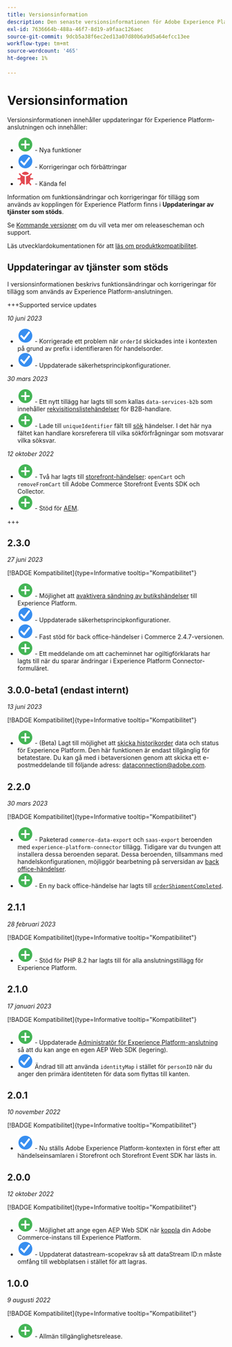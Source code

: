 ```yaml
---
title: Versionsinformation
description: Den senaste versionsinformationen för Adobe Experience Platform Connector från Adobe Commerce.
exl-id: 7636664b-488a-46f7-8d19-a9faac126aec
source-git-commit: 9dcb5a38f6ec2ed13a07d80b6a9d5a64efcc13ee
workflow-type: tm+mt
source-wordcount: '465'
ht-degree: 1%

---
```


# Versionsinformation

Versionsinformationen innehåller uppdateringar för Experience Platform-anslutningen och innehåller:

* ![Nytt](../assets/new.svg) - Nya funktioner
* ![Korrigera](../assets/fix.svg) - Korrigeringar och förbättringar
* ![Fel](../assets/bug.svg) - Kända fel

Information om funktionsändringar och korrigeringar för tillägg som används av kopplingen för Experience Platform finns i **Uppdateringar av tjänster som stöds**.

Se [Kommande versioner](https://experienceleague.adobe.com/docs/commerce-operations/release/planning/schedule.html) om du vill veta mer om releasescheman och support.

Läs utvecklardokumentationen för att [läs om produktkompatibilitet](https://experienceleague.adobe.com/docs/commerce-operations/release/product-availability.html).

## Uppdateringar av tjänster som stöds

I versionsinformationen beskrivs funktionsändringar och korrigeringar för tillägg som används av Experience Platform-anslutningen.

+++Supported service updates

_10 juni 2023_

* ![Korrigera](../assets/fix.svg) - Korrigerade ett problem när `orderId` skickades inte i kontexten på grund av prefix i identifieraren för handelsorder.
* ![Korrigera](../assets/fix.svg) - Uppdaterade säkerhetsprincipkonfigurationer.

_30 mars 2023_

* ![Nytt](../assets/new.svg) - Ett nytt tillägg har lagts till som kallas `data-services-b2b` som innehåller [rekvisitionslistehändelser](events.md#b2b-events) för B2B-handlare.
* ![Nytt](../assets/new.svg) - Lade till `uniqueIdentifier` fält till [sök](events.md#search-events) händelser. I det här nya fältet kan handlare korsreferera till vilka sökförfrågningar som motsvarar vilka söksvar.

_12 oktober 2022_

* ![Nytt](../assets/new.svg) - Två har lagts till [storefront-händelser](events.md): `openCart` och `removeFromCart` till Adobe Commerce Storefront Events SDK och Collector.
* ![Nytt](../assets/new.svg) - Stöd för [AEM](overview.md#aem-support).

+++

## 2.3.0

_27 juni 2023_

[!BADGE Kompatibilitet]{type=Informative tooltip="Kompatibilitet"}

* ![Nytt](../assets/new.svg) - Möjlighet att [avaktivera sändning av butikshändelser](connect-data.md#data-collection) till Experience Platform.
* ![Korrigera](../assets/fix.svg) - Uppdaterade säkerhetsprincipkonfigurationer.
* ![Korrigera](../assets/fix.svg) - Fast stöd för back office-händelser i Commerce 2.4.7-versionen.
* ![Nytt](../assets/new.svg) - Ett meddelande om att cacheminnet har ogiltigförklarats har lagts till när du sparar ändringar i Experience Platform Connector-formuläret.


## 3.0.0-beta1 (endast internt)

_13 juni 2023_

[!BADGE Kompatibilitet]{type=Informative tooltip="Kompatibilitet"}

* ![Nytt](../assets/new.svg) - (Beta) Lagt till möjlighet att [skicka historikorder](connect-data.md#beta-send-historical-order-data) data och status för Experience Platform. Den här funktionen är endast tillgänglig för betatestare. Du kan gå med i betaversionen genom att skicka ett e-postmeddelande till följande adress: [dataconnection@adobe.com](mailto:dataconnection@adobe.com).

## 2.2.0

_30 mars 2023_

[!BADGE Kompatibilitet]{type=Informative tooltip="Kompatibilitet"}

* ![Nytt](../assets/new.svg) - Paketerad `commerce-data-export` och `saas-export` beroenden med `experience-platform-connector` tillägg. Tidigare var du tvungen att installera dessa beroenden separat. Dessa beroenden, tillsammans med handelskonfigurationen, möjliggör bearbetning på serversidan av [back office-händelser](events.md#back-office-events).
* ![Nytt](../assets/new.svg) - En ny back office-händelse har lagts till [`orderShipmentCompleted`](events.md#ordershipmentcompleted).

## 2.1.1

_28 februari 2023_

[!BADGE Kompatibilitet]{type=Informative tooltip="Kompatibilitet"}

* ![Nytt](../assets/new.svg) - Stöd för PHP 8.2 har lagts till för alla anslutningstillägg för Experience Platform.

## 2.1.0

_17 januari 2023_

[!BADGE Kompatibilitet]{type=Informative tooltip="Kompatibilitet"}

* ![Nytt](../assets/new.svg) - Uppdaterade [Administratör för Experience Platform-anslutning](connect-data.md) så att du kan ange en egen AEP Web SDK (legering).
* ![Korrigera](../assets/fix.svg) Ändrad till att använda `identityMap` i stället för `personID` när du anger den primära identiteten för data som flyttas till kanten.

## 2.0.1

_10 november 2022_

[!BADGE Kompatibilitet]{type=Informative tooltip="Kompatibilitet"}

* ![Korrigerat problem](../assets/fix.svg) - Nu ställs Adobe Experience Platform-kontexten in först efter att händelseinsamlaren i Storefront och Storefront Event SDK har lästs in.

## 2.0.0

_12 oktober 2022_

[!BADGE Kompatibilitet]{type=Informative tooltip="Kompatibilitet"}

* ![Nytt](../assets/new.svg) - Möjlighet att ange egen AEP Web SDK när [koppla](connect-data.md) din Adobe Commerce-instans till Experience Platform.
* ![Korrigera](../assets/fix.svg) - Uppdaterat datastream-scopekrav så att dataStream ID:n måste omfång till webbplatsen i stället för att lagras.

## 1.0.0

_9 augusti 2022_

[!BADGE Kompatibilitet]{type=Informative tooltip="Kompatibilitet"}

* ![Nytt](../assets/new.svg) - Allmän tillgänglighetsrelease.
